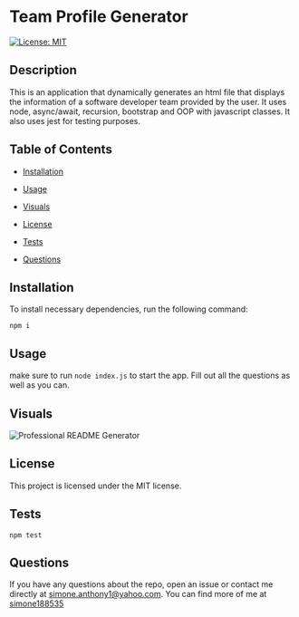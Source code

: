 # Team Profile Generator

  [![License: MIT](https://img.shields.io/badge/License-MIT-yellow.svg)](https://opensource.org/licenses/MIT)

  ## Description
  This is an application that dynamically generates an html file that displays the information of a software developer team provided by the user. It uses node, async/await, recursion, bootstrap and OOP with javascript classes. It also uses jest for testing purposes.

  ## Table of Contents

  * [Installation](#installation)

  * [Usage](#usage)

  * [Visuals](#visuals)

  * [License](#license)

  * [Tests](#tests)

  * [Questions](#questions)


  ## Installation

  To install necessary dependencies, run the following command:

  ```
  npm i
  ```

  ## Usage

  make sure to run ```node index.js``` to start the app. Fill out all the questions as well as you can.

## Visuals
  ![Professional README Generator](./assets/Professional-README-Generator.gif)

  ## License

  This project is licensed under the MIT license.

  ## Tests

  ```
  npm test
  ```

  ## Questions

  If you have any questions about the repo, open
  an issue or contact me directly at simone.anthony1@yahoo.com. You
  can find more of me at [simone188535](https://github.com/simone188535)
